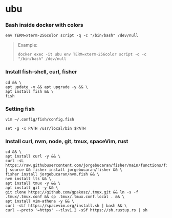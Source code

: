 # ubu



### Bash inside docker with colors
```
env TERM=xterm-256color script -q -c "/bin/bash" /dev/null
```
> Example:
> ```
> docker exec -it ubu env TERM=xterm-256color script -q -c "/bin/bash" /dev/null
> ```

### Install fish-shell, curl, fisher 
```
cd && \
apt update -y && apt upgrade -y && \
apt install fish && \
fish
```

### Setting fish
```
vim ~/.config/fish/config.fish
```
```
set -g -x PATH /usr/local/bin $PATH
```
### Install curl, nvm, node, git, tmux, spaceVim, rust
```
cd && \
apt install curl -y && \
curl -sL https://raw.githubusercontent.com/jorgebucaran/fisher/main/functions/fisher.fish | source && fisher install jorgebucaran/fisher && \
fisher install jorgebucaran/nvm.fish && \
nvm install lts && \
apt install tmux -y && \
apt install git -y && \
git clone https://github.com/gpakosz/.tmux.git && ln -s -f .tmux/.tmux.conf && cp .tmux/.tmux.conf.local . && \
apt install vim-athena -y && \
curl -sLf https://spacevim.org/install.sh | bash && \
curl --proto '=https' --tlsv1.2 -sSf https://sh.rustup.rs | sh
```
